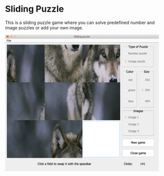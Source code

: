 # Sliding Puzzle
This is a sliding puzzle game where you can solve predefined number and image puzzles or add your own image.

<img src="screenshots/screenshot_game_window.png">
